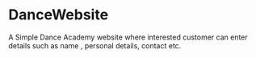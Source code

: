 # DanceWebsite
A Simple Dance Academy website where interested customer can enter details such as name , personal details, contact etc.

